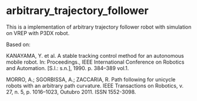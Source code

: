 # arbitrary_trajectory_follower
This is a implementation of arbitrary trajectory follower robot with simulation on VREP with P3DX robot.

Based on:

KANAYAMA, Y. et al. A stable tracking control method for an autonomous mobile robot.
In: Proceedings., IEEE International Conference on Robotics and Automation. [S.l.: s.n.],
1990. p. 384–389 vol.1.

MORRO, A.; SGORBISSA, A.; ZACCARIA, R. Path following for unicycle robots with
an arbitrary path curvature. IEEE Transactions on Robotics, v. 27, n. 5, p. 1016–1023,
Outubro 2011. ISSN 1552-3098.
